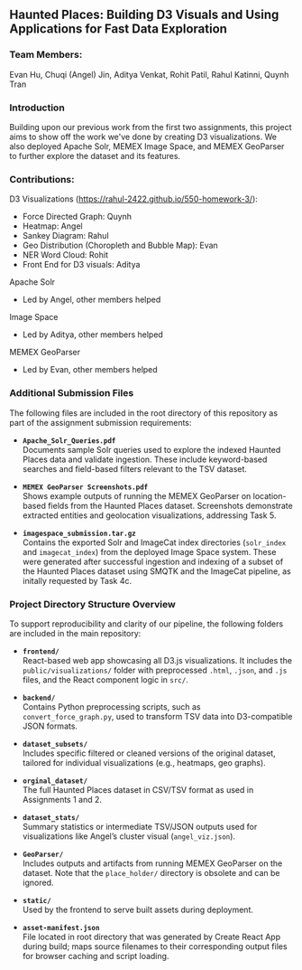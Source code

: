 ## Haunted Places: Building D3 Visuals and Using Applications for Fast Data Exploration
### Team Members:
Evan Hu, Chuqi (Angel) Jin, Aditya Venkat, Rohit Patil, Rahul Katinni, Quynh Tran

### Introduction

Building upon our previous work from the first two assignments, this project aims to show off the work we've done by creating D3 visualizations. We also deployed Apache Solr, MEMEX Image Space, and MEMEX GeoParser to further explore the dataset and its features. 

### Contributions:

D3 Visualizations (https://rahul-2422.github.io/550-homework-3/):

* Force Directed Graph: Quynh
* Heatmap: Angel
* Sankey Diagram: Rahul
* Geo Distribution (Choropleth and Bubble Map): Evan
* NER Word Cloud: Rohit
* Front End for D3 visuals: Aditya

Apache Solr
* Led by Angel, other members helped

Image Space
* Led by Aditya, other members helped

MEMEX GeoParser
* Led by Evan, other members helped

### Additional Submission Files

The following files are included in the root directory of this repository as part of the assignment submission requirements:

- **`Apache_Solr_Queries.pdf`**  
  Documents sample Solr queries used to explore the indexed Haunted Places data and validate ingestion. These include keyword-based searches and field-based filters relevant to the TSV dataset.

- **`MEMEX GeoParser Screenshots.pdf`**  
  Shows example outputs of running the MEMEX GeoParser on location-based fields from the Haunted Places dataset. Screenshots demonstrate extracted entities and geolocation visualizations, addressing Task 5.

- **`imagespace_submission.tar.gz`**  
  Contains the exported Solr and ImageCat index directories (`solr_index` and `imagecat_index`) from the deployed Image Space system. These were generated after successful ingestion and indexing of a subset of the Haunted Places dataset using SMQTK and the ImageCat pipeline, as initally requested by Task 4c.

### Project Directory Structure Overview

To support reproducibility and clarity of our pipeline, the following folders are included in the main repository:

- **`frontend/`**  
  React-based web app showcasing all D3.js visualizations. It includes the `public/visualizations/` folder with preprocessed `.html`, `.json`, and `.js` files, and the React component logic in `src/`.

- **`backend/`**  
  Contains Python preprocessing scripts, such as `convert_force_graph.py`, used to transform TSV data into D3-compatible JSON formats.

- **`dataset_subsets/`**  
  Includes specific filtered or cleaned versions of the original dataset, tailored for individual visualizations (e.g., heatmaps, geo graphs).

- **`orginal_dataset/`**  
  The full Haunted Places dataset in CSV/TSV format as used in Assignments 1 and 2.

- **`dataset_stats/`**  
  Summary statistics or intermediate TSV/JSON outputs used for visualizations like Angel’s cluster visual (`angel_viz.json`).

- **`GeoParser/`**  
  Includes outputs and artifacts from running MEMEX GeoParser on the dataset. Note that the `place_holder/` directory is obsolete and can be ignored.

- **`static/`**  
  Used by the frontend to serve built assets during deployment.

- **`asset-manifest.json`**  
  File located in root directory that was generated by Create React App during build; maps source filenames to their corresponding output files for browser caching and script loading.
